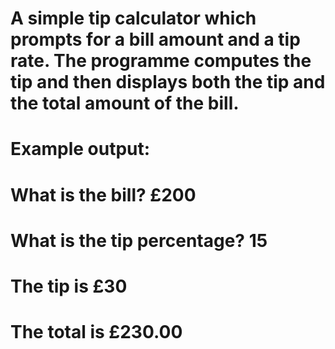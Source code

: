 # A simple tip calculator which prompts for a bill amount and a tip rate. The programme computes the tip and then displays both the tip and the total amount of the bill.
# Example output:
  # What is the bill? £200
  # What is the tip percentage? 15
  # The tip is £30
  # The total is £230.00
